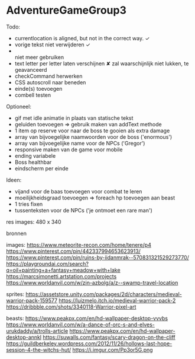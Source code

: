 # AdventureGameGroup3

Todo: 
- currentlocation is aligned, but not in the correct way. ✓
- vorige tekst niet verwijderen ✓
- <br> niet meer gebruiken
- text letter per letter laten verschijnen ✘ zal waarschijnlijk niet lukken, te geavanceerd
- checkCommand herwerken 
- CSS autoscroll naar beneden
- einde(s) toevoegen
- combell testen

Optioneel:
- gif met idle animatie in plaats van statische tekst
- geluiden toevoegen => gebruik maken van addText methode
- 1 item op reserve voor naar de boss te gooien als extra damage
- array van bijvoegelijke naamwoorden voor de boss ('enormous')
- array van bijvoegelijke name voor de NPCs ('Gregor')
- responsive maken van de game voor mobile
- ending variabele
- Boss healthbar
- eindscherm per einde

Ideen:
- vijand voor de baas toevoegen voor combat te leren
- moeilijkheidsgraad toevoegen => foreach hp toevoegen aan beast
- 1 tries fixen
- tussenteksten voor de NPCs ('je ontmoet een rare man')

res images: 480 x 340

bronnen

images:
https://www.meteorite-recon.com/home/tenere/p4
https://www.pinterest.com/pin/442337994653623913/
https://www.pinterest.com/pin/ruins-by-iidanmrak--570831321529273770/
https://playgroundai.com/search?q=oil+painting+a+fantasy+meadow+with+lake
https://marcsimonetti.artstation.com/projects
https://www.worldanvil.com/w/zin-azbolg/a/z--swamp-travel-location

sprites: 
https://assetstore.unity.com/packages/2d/characters/medieval-warrior-pack-159577
https://luizmelo.itch.io/medieval-warrior-pack-2
https://dribbble.com/shots/3340118-Warrior-pixel-art

beasts: 
https://www.peakpx.com/en/hd-wallpaper-desktop-vvvbs
https://www.worldanvil.com/w/a-dance-of-orc-s-and-elves-urukdaddy/a/trolls-article
https://www.peakpx.com/en/hd-wallpaper-desktop-annkl
https://suwalls.com/fantasy/scary-dragon-on-the-cliff
https://guildberkeley.wordpress.com/2012/11/26/hollows-last-hope-session-4-the-witchs-hut/
https://i.imgur.com/Pp3or5G.png